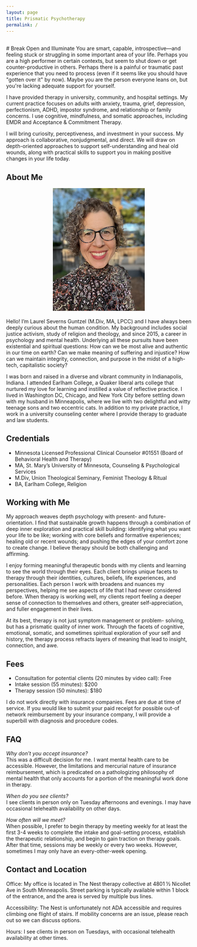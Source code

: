 ```yaml
---
layout: page
title: Prismatic Psychotherapy
permalink: /
---
```

<br>
# Break Open and Illuminate
You are smart, capable, introspective—and feeling stuck or struggling in some important area of your life. Perhaps you are a high performer in certain contexts, but seem to shut down or get counter-productive in others. Perhaps there is a painful or traumatic past experience that you need to process (even if it seems like you should have "gotten over it" by now). Maybe you are the person everyone leans on, but you're lacking adequate support for yourself.

I have provided therapy in university, community, and hospital settings. My current practice focuses on adults with anxiety, trauma, grief, depression, perfectionism, ADHD, impostor syndrome, and relationship or family concerns. I use cognitive, mindfulness, and somatic approaches, including EMDR and Acceptance & Commitment Therapy.

I will bring curiosity, perceptiveness, and investment in your success. My approach is collaborative, nonjudgmental, and direct. We will draw on depth-oriented approaches to support self-understanding and heal old wounds, along with practical skills to support you in making positive changes in your life today.
  
## About Me
<div style="display: flex; justify-content: center; margin-bottom: 20px;">
  <img src="assets/img/lsg-photo.jpg" alt="Description of image" style="width: 100%; max-width: 250px; height: auto;" />
</div>
Hello! I’m Laurel Severns Guntzel (M.Div, MA, LPCC) and I have always been deeply curious about the human condition. My background includes social justice activism, study of religion and theology, and since 2015, a career in psychology and mental health. Underlying all these pursuits have been existential and spiritual questions: How can we be most alive and authentic in our time on earth? Can we make meaning of suffering and injustice? How can we maintain integrity, connection, and purpose in the midst of a high-tech, capitalistic society?

I was born and raised in a diverse and vibrant community in Indianapolis, Indiana. I attended Earlham College, a Quaker liberal arts college that nurtured my love for learning and instilled a value of reflective practice. I lived in Washington DC, Chicago, and New York City before settling down with my husband in Minneapolis, where we live with two delightful and witty teenage sons and two eccentric cats. In addition to my private practice, I work in a university counseling center where I provide therapy to graduate and law students. 
  
## Credentials
- Minnesota Licensed Professional Clinical Counselor #01551 (Board of Behavioral Health and Therapy)
- MA, St. Mary’s University of Minnesota, Counseling & Psychological Services
- M.Div, Union Theological Seminary, Feminist Theology & Ritual
- BA, Earlham College, Religion
  
## Working with Me
My approach weaves depth psychology with present- and future- orientation. I find that sustainable growth happens through a combination of deep inner exploration and practical skill building: identifying what you want your life to be like; working with core beliefs and formative experiences; healing old or recent wounds; and pushing the edges of your comfort zone to create change. I believe therapy should be both challenging and affirming.

I enjoy forming meaningful therapeutic bonds with my clients and learning to see the world through their eyes. Each client brings unique facets to therapy through their identities, cultures, beliefs, life experiences, and personalities. Each person I work with broadens and nuances my perspectives, helping me see aspects of life that I had never considered before. When therapy is working well, my clients report feeling a deeper sense of connection to themselves and others, greater self-appreciation, and fuller engagement in their lives. 

At its best, therapy is not just symptom management or problem- solving, but has a prismatic quality of inner work. Through the facets of cognitive, emotional, somatic, and sometimes spiritual exploration of your self and history, the therapy process refracts layers of meaning that lead to insight, connection, and awe.
  
## Fees
- Consultation for potential clients (20 minutes by video call): Free
- Intake session (55 minutes): $200
- Therapy session (50 minutes): $180

I do not work directly with insurance companies. Fees are due at time of service. If you would like to submit your paid receipt for possible out-of network reimbursement by your insurance company, I will provide a superbill with diagnosis and procedure codes. 
  
## FAQ
*Why don’t you accept insurance?*  
This was a difficult decision for me. I want mental health care to be accessible. However, the limitations and mercurial nature of insurance reimbursement, which is predicated on a pathologizing philosophy of mental health that only accounts for a portion of the meaningful work done in therapy.

*When do you see clients?*  
I see clients in person only on Tuesday afternoons and evenings. I may have occasional telehealth availability on other days.

*How often will we meet?*  
When possible, I prefer to begin therapy by meeting weekly for at least the first 3-4 weeks to complete the intake and goal-setting process, establish the therapeutic relationship, and begin to gain traction on therapy goals. After that time, sessions may be weekly or every two weeks. However, sometimes I may only have an every-other-week opening. 

## Contact and Location
Office: My office is located in The Nest therapy collective at 4801 ½ Nicollet Ave in South Minneapolis. Street parking is typically available within 1 block of the entrance, and the area is served by multiple bus lines.

Accessibility: The Nest is unfortunately not ADA accessible and requires climbing one flight of stairs. If mobility concerns are an issue, please reach out so we can discuss options.

Hours: I see clients in person on Tuesdays, with occasional telehealth availability at other times. 

